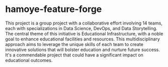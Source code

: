 # hamoye-feature-forge
This project is a group project with a collaborative effort involving 14 teams, each with specializations in Data Science, DevOps, and Data Storytelling. The central theme of this initiative is Educational Infrastructure, with a noble goal to enhance educational facilities and resources. This multidisciplinary approach aims to leverage the unique skills of each team to create innovative solutions that will bolster education and nurture future success. It's a commendable project that could have a significant impact on educational outcomes.

